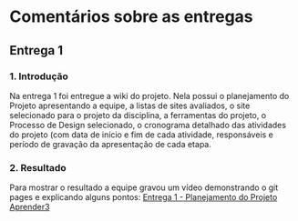 
# Comentários sobre as entregas

## Entrega 1

### 1. Introdução

Na entrega 1 foi entregue a wiki do projeto. Nela possui o planejamento do Projeto apresentando a equipe, a listas de sites avaliados, o site selecionado para o projeto da disciplina, a ferramentas do projeto, o Processo de Design selecionado, o cronograma detalhado das atividades do projeto (com data de início e fim de cada atividade, responsáveis e período de gravação da apresentação de cada etapa.

### 2. Resultado

Para mostrar o resultado a equipe gravou um vídeo demonstrando o git pages e explicando alguns pontos:
[Entrega 1 - Planejamento do Projeto Aprender3](https://youtu.be/tGAahnjMLjE)
